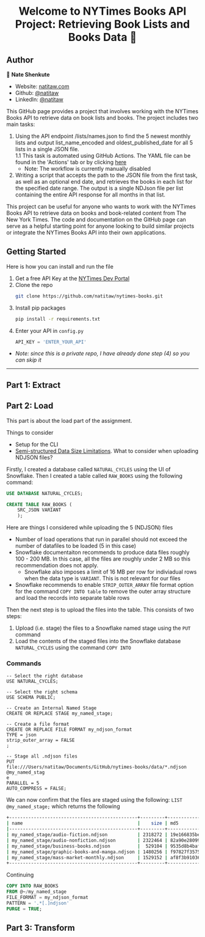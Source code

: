 <h1 align="center">Welcome to NYTimes Books API Project: Retrieving Book Lists and Books Data 👋</h1>
<p>
</p>

## Author

👤 **Nate Shenkute**

* Website: [natitaw.com](https://natitaw.com)
* Github: [@natitaw](https://github.com/natitaw)
* LinkedIn: [@natitaw](https://linkedin.com/in/natitaw)


 This GitHub page provides a project that involves working with the NYTimes Books API to retrieve data on book lists and books. The project includes two main tasks:
 1.  Using the API endpoint /lists/names.json to find the 5 newest monthly lists and output list_name_encoded and oldest_published_date for all 5 lists in a single JSON file.  
	1.1 This task is automated using GitHub Actions. The YAML file can be found in the 'Actions' tab or by clicking [here](https://github.com/natitaw/nytimes-books/blob/main/.github/workflows/nightly-update.yml)
		- Note: The workflow is currently manually disabled 
 2.  Writing a script that accepts the path to the JSON file from the first task, as well as an optional end date, and retrieves the books in each list for the specified date range. The output is a single NDJson file per list containing the entire API response for all months in that list.
    
 This project can be useful for anyone who wants to work with the NYTimes Books API to retrieve data on books and book-related content from The New York Times. The code and documentation on the GitHub page can serve as a helpful starting point for anyone looking to build similar projects or integrate the NYTimes Books API into their own applications.


## Getting Started

Here is how you can install and run the file

1. Get a free API Key at the [NYTimes Dev Portal](https://developer.nytimes.com/get-started)
2. Clone the repo
   ```sh
   git clone https://github.com/natitaw/nytimes-books.git
   ```
3. Install pip packages
   ```sh
   pip install -r requirements.txt
   ```
4. Enter your API in `config.py`
   ```js
   API_KEY = 'ENTER_YOUR_API'
   ```
-	*Note: since this is a private repo, I have already done step (4) so you can skip it*
---




 ## Part 1: Extract

 ## Part 2: Load
This part is about the load part of the assignment. 

Things to consider
- Setup for the CLI
-  [Semi-structured Data Size Limitations](https://docs.snowflake.com/en/user-guide/data-load-considerations-prepare#semi-structured-data-size-limitations "Permalink to this headline"). What to consider when uploading NDJSON files?


Firstly, I created a database called `NATURAL_CYCLES` using the UI of Snowflake. Then I created a table called `RAW_BOOKS` using the following command:

```SQL
USE DATABASE NATURAL_CYCLES;

CREATE TABLE RAW_BOOKS (
    SRC_JSON VARIANT
    );
```
Here are things I considered while uploading the 5 (NDJSON) files
- Number of load operations that run in parallel should not exceed the number of datafiles to be loaded (5 in this case)
- Snowflake documentaiton recommends to produce data files roughly 100 - 200 MB. In this case, all the files are roughly under 2 MB so this recommendation does not apply.
    - Snowflake also imposes a limit of 16 MB per row for indiviadual rows when the data type is `VARIANT`. This is not relevant for our files
- Snowflake recommends to enable `STRIP_OUTER_ARRAY` file format option for the command `COPY INTO table` to remove the outer array structure and load the records into separate table rows


Then the next step is to upload the files into the table. This consists of two steps:
1. Upload (i.e. stage) the files to a Snowflake named stage using the `PUT` command
2. Load the contents of the staged files into the Snowflake database `NATURAL_CYCLES` using the command `COPY INTO`


### Commands

```
-- Select the right database
USE NATURAL_CYCLES;

-- Select the right schema
USE SCHEMA PUBLIC; 

-- Create an Internal Named Stage
CREATE OR REPLACE STAGE my_named_stage;

-- Create a file format
CREATE OR REPLACE FILE FORMAT my_ndjson_format
TYPE = json
strip_outer_array = FALSE
;

-- Stage all .ndjson files
PUT
file:///Users/natitaw/Documents/GitHub/nytimes-books/data/*.ndjson @my_named_stag
e
PARALLEL = 5
AUTO_COMPRESS = FALSE;
```

We can now confirm that the files are staged using the following: `LIST @my_named_stage;` which returns the following 
``` bash
+-----------------------------------------------+---------+----------------------------------+------------------------------+
| name                                          |    size | md5                              | last_modified                |
|-----------------------------------------------+---------+----------------------------------+------------------------------|
| my_named_stage/audio-fiction.ndjson           | 2318272 | 19e166835be2e2d0c5e009d1aee4d9d0 | Fri, 3 Mar 2023 19:05:04 GMT |
| my_named_stage/audio-nonfiction.ndjson        | 2322464 | 82a90e280992b295ca08bde7c8686b3a | Fri, 3 Mar 2023 19:05:05 GMT |
| my_named_stage/business-books.ndjson          |  529104 | 9535d8b4bafcce7517e86e4e20ca8334 | Fri, 3 Mar 2023 19:04:58 GMT |
| my_named_stage/graphic-books-and-manga.ndjson | 1480256 | f97827f357554a682de20d60310689f0 | Fri, 3 Mar 2023 19:05:02 GMT |
| my_named_stage/mass-market-monthly.ndjson     | 1529152 | af8f3b9103635d5a52c02b19fe2fcdd2 | Fri, 3 Mar 2023 19:05:05 GMT |
+-----------------------------------------------+---------+----------------------------------+------------------------------+

```

Continuing

```SQL
COPY INTO RAW_BOOKS
FROM @~/my_named_stage
FILE_FORMAT = my_ndjson_format
PATTERN = '.*[.]ndjson'
PURGE = TRUE;
```



## Part 3: Transform


